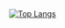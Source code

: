 ## 

[![Top Langs](https://github-readme-stats.vercel.app/api/top-langs/?username=Xabo-RB&theme=tokyonight&layout=compact&count_private=true)](https://github.com/Xabo-RB/github-readme-stats)

<!--
**Xabo-RB/Xabo-RB** is a ✨ _special_ ✨ repository because its `README.md` (this file) appears on your GitHub profile.

Here are some ideas to get you started:

- 🔭 I’m currently working on ...
- 🌱 I’m currently learning ...
- 👯 I’m looking to collaborate on ...
- 🤔 I’m looking for help with ...
- 💬 Ask me about ...
- 📫 How to reach me: ...
- 😄 Pronouns: ...
- ⚡ Fun fact: ...
-->
